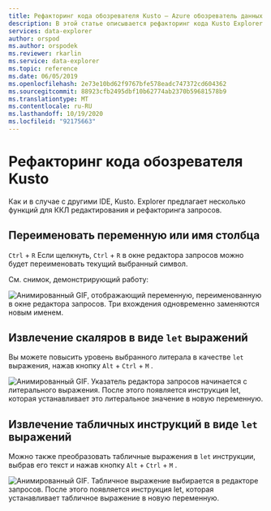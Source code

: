 ```yaml
---
title: Рефакторинг кода обозревателя Kusto — Azure обозреватель данных | Документация Майкрософт
description: В этой статье описывается рефакторинг кода Kusto Explorer в Azure обозреватель данных.
services: data-explorer
author: orspod
ms.author: orspodek
ms.reviewer: rkarlin
ms.service: data-explorer
ms.topic: reference
ms.date: 06/05/2019
ms.openlocfilehash: 2e73e10bd62f9767bfe578eadc747372cd604362
ms.sourcegitcommit: 88923cfb2495dbf10b62774ab2370b59681578b9
ms.translationtype: MT
ms.contentlocale: ru-RU
ms.lasthandoff: 10/19/2020
ms.locfileid: "92175663"
---
```

# <a name="kusto-explorer-code-refactoring"></a>Рефакторинг кода обозревателя Kusto

Как и в случае с другими IDE, Kusto. Explorer предлагает несколько функций для ККЛ редактирования и рефакторинга запросов.

## <a name="rename-variable-or-column-name"></a>Переименовать переменную или имя столбца

`Ctrl` + `R` Если щелкнуть, `Ctrl` + `R` в окне редактора запросов можно будет переименовать текущий выбранный символ.

См. снимок, демонстрирующий работу:

![Анимированный GIF, отображающий переменную, переименованную в окне редактора запросов. Три вхождения одновременно заменяются новым именем.](./Images/kusto-explorer-refactor/ke-refactor-rename.gif "Рефакторинг — переименование")

## <a name="extract-scalars-as-let-expressions"></a>Извлечение скаляров в виде `let` выражений

Вы можете повысить уровень выбранного литерала в качестве `let` выражения, нажав кнопку `Alt` + `Ctrl` + `M` . 

![Анимированный GIF. Указатель редактора запросов начинается с литерального выражения. После этого появляется инструкция let, которая устанавливает это литеральное значение в новую переменную.](./Images/kusto-explorer-refactor/ke-extract-as-let-literal.gif "Извлечение в качестве Let-литерала")

## <a name="extract-tabular-statements-as-let-expressions"></a>Извлечение табличных инструкций в виде `let` выражений

Можно также преобразовать табличные выражения в `let` инструкции, выбрав его текст и нажав кнопку `Alt` + `Ctrl` + `M` . 

![Анимированный GIF. Табличное выражение выбирается в редакторе запросов. После этого появляется инструкция let, которая устанавливает табличное выражение в новую переменную.](./Images/kusto-explorer-refactor/ke-extract-as-let-tabular.gif "Извлечение как Let-табличное")
